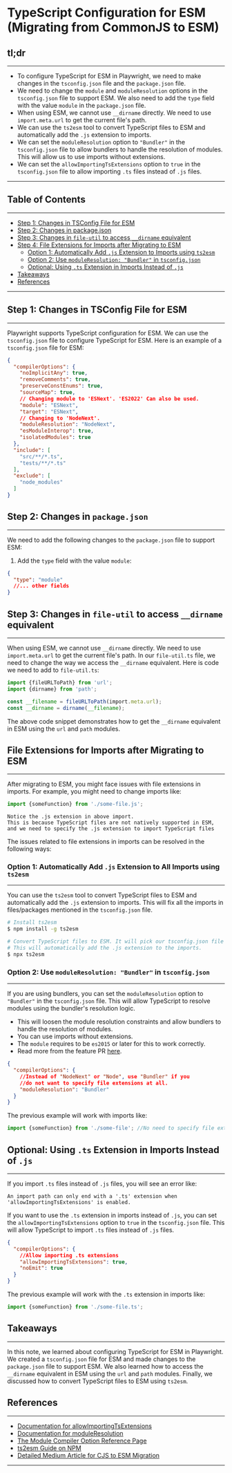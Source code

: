 # TypeScript Configuration for ESM (Migrating from CommonJS to ESM)

## tl;dr

***

- To configure TypeScript for ESM in Playwright, we need to make changes in the `tsconfig.json` file and
  the `package.json` file.
- We need to change the `module` and `moduleResolution` options in the `tsconfig.json` file to support ESM. We also need
  to add the `type` field with the value `module` in the `package.json` file.
- When using ESM, we cannot use `__dirname` directly. We need to use `import.meta.url` to get the current file's path.
- We can use the `ts2esm` tool to convert TypeScript files to ESM and automatically add the `.js` extension to imports.
- We can set the `moduleResolution` option to `"Bundler"` in the `tsconfig.json` file to allow bundlers to handle the
  resolution of modules. This will allow us to use imports without extensions.
- We can set the `allowImportingTsExtensions` option to `true` in the `tsconfig.json` file to allow importing `.ts`
  files instead of `.js` files.

***

## Table of Contents

***

- [Step 1: Changes in TSConfig File for ESM](#step-1-changes-in-tsconfig-file-for-esm)
- [Step 2: Changes in package.json](#step-2-changes-in-packagejson)
- [Step 3: Changes in `file-util` to access `__dirname` equivalent](#step-3-changes-in-file-util-to-access-__dirname-equivalent)
- [Step 4: File Extensions for Imports after Migrating to ESM](#file-extensions-for-imports-after-migrating-to-esm)
  - [Option 1: Automatically Add `.js` Extension to Imports using `ts2esm`](#option-1-automatically-add-js-extension-to-all-imports-using-ts2esm)
  - [Option 2: Use `moduleResolution: "Bundler"` in `tsconfig.json`](#option-2-use-moduleresolution-bundler-in-tsconfigjson)
  - [Optional: Using `.ts` Extension in Imports Instead of `.js`](#optional-using-ts-extension-in-imports-instead-of-js)
- [Takeaways](#takeaways)
- [References](#references)

***

## Step 1: Changes in TSConfig File for ESM

***
Playwright supports TypeScript configuration for ESM. We can use the `tsconfig.json` file to configure TypeScript for
ESM. Here is an example of a `tsconfig.json` file for ESM:

```json
{
  "compilerOptions": {
    "noImplicitAny": true,
    "removeComments": true,
    "preserveConstEnums": true,
    "sourceMap": true,
    // Changing module to 'ESNext'. 'ES2022' Can also be used.
    "module": "ESNext",
    "target": "ESNext",
    // Changing to 'NodeNext'.
    "moduleResolution": "NodeNext",
    "esModuleInterop": true,
    "isolatedModules": true
  },
  "include": [
    "src/**/*.ts",
    "tests/**/*.ts"
  ],
  "exclude": [
    "node_modules"
  ]
}

```

## Step 2: Changes in `package.json`

***
We need to add the following changes to the `package.json` file to support ESM:

1. Add the `type` field with the value `module`:

```json
{
  "type": "module"
  //... other fields
}
```

## Step 3: Changes in `file-util` to access `__dirname` equivalent

***
When using ESM, we cannot use `__dirname` directly. We need to use `import.meta.url` to get the current file's path.
In our `file-util.ts` file, we need to change the way we access the `__dirname` equivalent.
Here is code we need to add to `file-util.ts`:

```typescript
import {fileURLToPath} from 'url';
import {dirname} from 'path';

const __filename = fileURLToPath(import.meta.url);
const __dirname = dirname(__filename);

```

The above code snippet demonstrates how to get the `__dirname` equivalent in ESM using the `url` and `path` modules.

## File Extensions for Imports after Migrating to ESM

***
After migrating to ESM, you might face issues with file extensions in imports. For example, you might need to change
imports like:

```typescript
import {someFunction} from './some-file.js';
```

```text
Notice the .js extension in above import.
This is because TypeScript files are not natively supported in ESM,
and we need to specify the .js extension to import TypeScript files
```

The issues related to file extensions in imports can be resolved in the following ways:

### Option 1: Automatically Add `.js` Extension to All Imports using `ts2esm`

***
You can use the `ts2esm` tool to convert TypeScript files to ESM and automatically add the `.js` extension to imports.
This will fix all the imports in files/packages mentioned in the `tsconfig.json` file.

```bash
# Install ts2esm
$ npm install -g ts2esm

# Convert TypeScript files to ESM. It will pick our tsconfig.json file and convert the files to ESM.
# This will automatically add the .js extension to the imports.
$ npx ts2esm

```

### Option 2: Use `moduleResolution: "Bundler"` in `tsconfig.json`

***
If you are using bundlers, you can set the `moduleResolution` option to `"Bundler"` in
the `tsconfig.json` file. This will allow TypeScript to resolve modules using the bundler's resolution logic.

- This will loosen the module resolution constraints and allow bundlers to handle the resolution of modules.
- You can use imports without extensions.
- The `module` requires to be `es2015` or later for this to work correctly.
- Read more from the feature PR [here](https://github.com/microsoft/TypeScript/pull/51669).

```json
{
  "compilerOptions": {
    //Instead of "NodeNext" or "Node", use "Bundler" if you 
    //do not want to specify file extensions at all.
    "moduleResolution": "Bundler"
  }
}
```

The previous example will work with imports like:

```typescript
import {someFunction} from './some-file'; //No need to specify file extension.

```

## Optional: Using `.ts` Extension in Imports Instead of `.js`

***

If you import `.ts` files instead of `.js` files, you will see an error like:

```text
An import path can only end with a '.ts' extension when 'allowImportingTsExtensions' is enabled.
```

If you want to use the `.ts` extension in imports instead of `.js`, you can set the `allowImportingTsExtensions` option
to `true` in the `tsconfig.json` file. This will allow TypeScript to import `.ts` files instead of `.js` files.

```json
{
  "compilerOptions": {
    //Allow importing .ts extensions
    "allowImportingTsExtensions": true,
    "noEmit": true
  }
}
```

The previous example will work with the `.ts` extension in imports like:

```typescript
import {someFunction} from './some-file.ts';
```

## Takeaways

***
In this note, we learned about configuring TypeScript for ESM in Playwright. We created a `tsconfig.json` file for ESM
and made changes to the `package.json` file to support ESM. We also learned how to access the `__dirname` equivalent in
ESM using the `url` and `path` modules. Finally, we discussed how to convert TypeScript files to ESM using `ts2esm`.

## References

***

- [Documentation for allowImportingTsExtensions](https://www.typescriptlang.org/tsconfig#allowImportingTsExtensions)
- [Documentation for moduleResolution](https://www.typescriptlang.org/tsconfig#moduleResolution)
- [The Module Compiler Option Reference Page](https://www.typescriptlang.org/docs/handbook/modules/reference.html#the-module-compiler-option)
- [ts2esm Guide on NPM](https://www.npmjs.com/package/ts2esm#guide)
- [Detailed Medium Article for CJS to ESM Migration](https://electerious.medium.com/from-commonjs-to-es-modules-how-to-modernize-your-node-js-app-ad8cdd4fb662)

***
